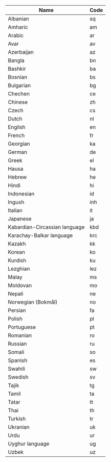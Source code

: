 | Name | Code |
| --- | --- |
| Albanian | sq |
| Amharic | am |
| Arabic | ar |
| Avar | av |
| Azerbaijan | az |
| Bangla | bn |
| Bashkir | ba |
| Bosnian | bs |
| Bulgarian | bg |
| Chechen | ce |
| Chinese | zh |
| Czech | cs |
| Dutch | nl |
| English | en |
| French | fr |
| Georgian | ka |
| German | de |
| Greek | el |
| Hausa | ha |
| Hebrew | he |
| Hindi | hi |
| Indonesian | id |
| Ingush | inh |
| Italian | it |
| Japanese | ja |
| Kabardian-Circassian language | kbd |
| Karachay-Balkar language | krc |
| Kazakh | kk |
| Korean | ko |
| Kurdish | ku |
| Lezghian | lez |
| Malay | ms |
| Moldovan | mo |
| Nepali | ne |
| Norwegian (Bokmål) | no |
| Persian | fa |
| Polish | pl |
| Portuguese | pt |
| Romanian | ro |
| Russian | ru |
| Somali | so |
| Spanish | es |
| Swahili | sw |
| Swedish | sv |
| Tajik | tg |
| Tamil | ta |
| Tatar | tt |
| Thai | th |
| Turkish | tr |
| Ukranian | uk |
| Urdu | ur |
| Uyghur language | ug |
| Uzbek | uz |
